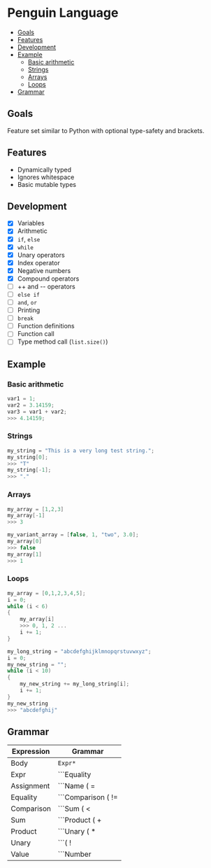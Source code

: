 # Penguin Language

<!--TOC-->
  - [Goals](#goals)
  - [Features](#features)
  - [Development](#development)
  - [Example](#example)
    - [Basic arithmetic](#basic-arithmetic)
    - [Strings](#strings)
    - [Arrays](#arrays)
    - [Loops](#loops)
  - [Grammar](#grammar)
<!--/TOC-->

## Goals
Feature set similar to Python with optional type-safety and brackets.

## Features
- Dynamically typed
- Ignores whitespace
- Basic mutable types

## Development
- [x] Variables
- [x] Arithmetic
- [x] `if`, `else`
- [x] `while`
- [x] Unary operators
- [x] Index operator
- [x] Negative numbers
- [x] Compound operators
- [ ] ++ and -- operators
- [ ] `else if`
- [ ] `and`, `or`
- [ ] Printing
- [ ] `break`
- [ ] Function definitions
- [ ] Function call
- [ ] Type method call (`list.size()`)

## Example

### Basic arithmetic
```c
var1 = 1;
var2 = 3.14159;
var3 = var1 + var2;
>>> 4.14159;
```

### Strings
```c
my_string = "This is a very long test string.";
my_string[0];
>>> "T"
my_string[-1];
>>> "."
```

### Arrays
```c
my_array = [1,2,3]
my_array[-1]
>>> 3

my_variant_array = [false, 1, "two", 3.0];
my_array[0]
>>> false
my_array[1]
>>> 1
```

### Loops
```c
my_array = [0,1,2,3,4,5];
i = 0;
while (i < 6)
{
	my_array[i]
	>>> 0, 1, 2 ...
	i += 1;
}

my_long_string = "abcdefghijklmnopqrstuvwxyz";
i = 0;
my_new_string = "";
while (i < 10)
{
	my_new_string += my_long_string[i];
	i += 1;
}
my_new_string
>>> "abcdefghij"
```

## Grammar

| Expression | Grammar |
| --- | --- |
| Body       | ```Expr*``` |
| Expr       | ```Equality | Assignment ;``` |
| Assignment | ```Name ( = | += | -= | *= | /= ) Expr``` |
| Equality   | ```Comparison ( != | == ) Comparison``` |
| Comparison | ```Sum ( < | > | <= | >= ) Sum``` |
| Sum        | ```Product ( + | - ) Product``` |
| Product    | ```Unary ( * | / ) Unary``` |
| Unary      | ```( ! | - ) Value``` |
| Value      | ```Number | String | Bool | Name | ( ... )``` |
